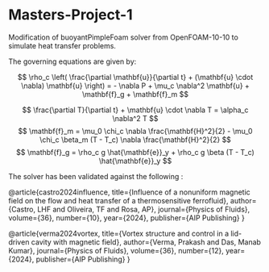 # Masters-Project-1

Modification of buoyantPimpleFoam solver from OpenFOAM-10-10 to simulate heat transfer problems.

The governing equations are given by:

$$
\rho_c \left( \frac{\partial \mathbf{u}}{\partial t} + (\mathbf{u} \cdot \nabla) \mathbf{u} \right) = - \nabla P + \mu_c \nabla^2 \mathbf{u} + \mathbf{f}_g + \mathbf{f}_m
$$

$$
\frac{\partial T}{\partial t} + \mathbf{u} \cdot \nabla T = \alpha_c \nabla^2 T 
$$
$$
\mathbf{f}_m = \mu_0 \chi_c \nabla \frac{\mathbf{H}^2}{2} - \mu_0 \chi_c \beta_m (T - T_c) \nabla \frac{\mathbf{H}^2}{2}
$$
$$
\mathbf{f}_g = \rho_c g \hat{\mathbf{e}}_y + \rho_c g \beta (T - T_c) \hat{\mathbf{e}}_y
$$


The solver has been validated against the following :

@article{castro2024influence,
  title={Influence of a nonuniform magnetic field on the flow and heat transfer of a thermosensitive ferrofluid},
  author={Castro, LHF and Oliveira, TF and Rosa, AP},
  journal={Physics of Fluids},
  volume={36},
  number={10},
  year={2024},
  publisher={AIP Publishing}
}

@article{verma2024vortex,
  title={Vortex structure and control in a lid-driven cavity with magnetic field},
  author={Verma, Prakash and Das, Manab Kumar},
  journal={Physics of Fluids},
  volume={36},
  number={12},
  year={2024},
  publisher={AIP Publishing}
}
